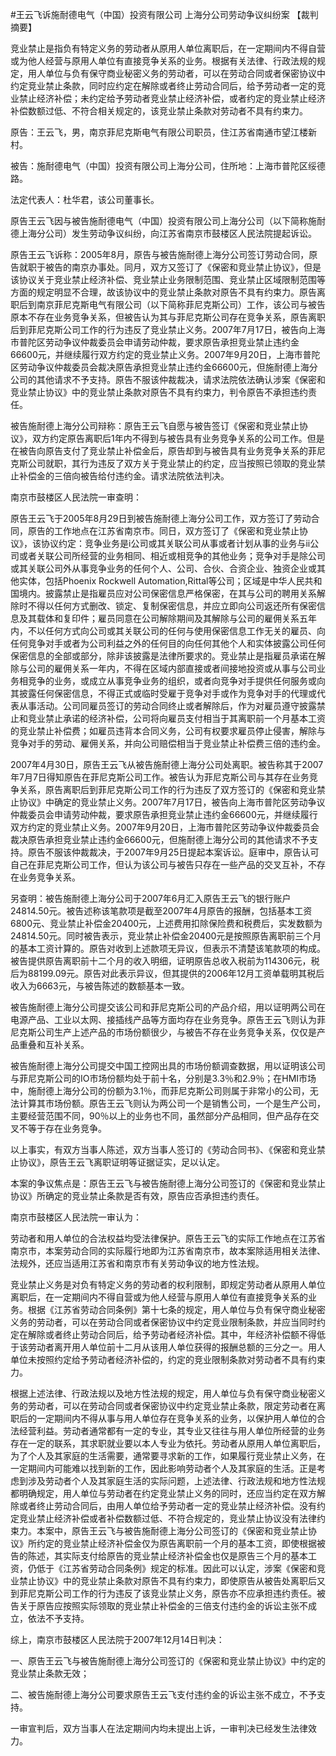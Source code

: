 #王云飞诉施耐德电气（中国）投资有限公司 上海分公司劳动争议纠纷案 
【裁判摘要】

竞业禁止是指负有特定义务的劳动者从原用人单位离职后，在一定期间内不得自营或为他人经营与原用人单位有直接竞争关系的业务。根据有关法律、行政法规的规定，用人单位与负有保守商业秘密义务的劳动者，可以在劳动合同或者保密协议中约定竞业禁止条款，同时应约定在解除或者终止劳动合同后，给予劳动者一定的竞业禁止经济补偿；未约定给予劳动者竞业禁止经济补偿，或者约定的竞业禁止经济补偿数额过低、不符合相关规定的，该竞业禁止条款对劳动者不具有约束力。



原告：王云飞，男，南京菲尼克斯电气有限公司职员，住江苏省南通市望江楼新村。

被告：施耐德电气（中国）投资有限公司上海分公司，住所地：上海市普陀区绥德路。

法定代表人：杜华君，该公司董事长。

原告王云飞因与被告施耐德电气（中国）投资有限公司上海分公司（以下简称施耐德上海分公司）发生劳动争议纠纷，向江苏省南京市鼓楼区人民法院提起诉讼。

原告王云飞诉称：2005年8月，原告与被告施耐德上海分公司签订劳动合同，原告就职于被告的南京办事处。同月，双方又签订了《保密和竞业禁止协议》，但是该协议关于竞业禁止经济补偿、竞业禁止业务限制范围、竞业禁止区域限制范围等方面的规定明显不合理，故该协议中的竞业禁止条款对原告不具有约束力。原告离职后到南京菲尼克斯电气有限公司（以下简称菲尼克斯公司）工作，该公司与被告原本不存在业务竞争关系，但被告认为其与菲尼克斯公司存在竞争关系，原告离职后到菲尼克斯公司工作的行为违反了竞业禁止义务。2007年7月17日，被告向上海市普陀区劳动争议仲裁委员会申请劳动仲裁，要求原告承担竞业禁止违约金66600元，并继续履行双方约定的竞业禁止义务。2007年9月20日，上海市普陀区劳动争议仲裁委员会裁决原告承担竞业禁止违约金66600元，但施耐德上海分公司的其他请求不予支持。原告不服该仲裁裁决，请求法院依法确认涉案《保密和竞业禁止协议》中的竞业禁止条款对原告不具有约束力，判令原告不承担违约责任。

被告施耐德上海分公司辩称：原告王云飞自愿与被告签订《保密和竞业禁止协议》，双方约定原告离职后1年内不得到与被告具有业务竞争关系的公司工作。但是在被告向原告支付了竞业禁止补偿金后，原告却到与被告具有业务竞争关系的菲尼克斯公司就职，其行为违反了双方关于竞业禁止的约定，应当按照已领取的竞业禁止补偿金的三倍向被告给付违约金。请求法院依法判决。

南京市鼓楼区人民法院一审查明：

原告王云飞于2005年8月29日到被告施耐德上海分公司工作，双方签订了劳动合同，原告的工作地点在江苏省南京市。同日，双方签订了《保密和竞业禁止协议》，该协议约定：竞争业务是i公司或其关联公司从事或者计划从事的业务与ii公司或者关联公司所经营的业务相同、相近或相竞争的其他业务；竞争对手是除公司或其关联公司外从事竞争业务的任何个人、公司、合伙、合资企业、独资企业或其他实体，包括Phoenix Rockwell Automation,Rittal等公司；区域是中华人民共和国境内。披露禁止是指雇员应对公司保密信息严格保密，在其与公司的聘用关系解除时不得以任何方式删改、锁定、复制保密信息，并应立即向公司返还所有保密信息及其载体和复印件；雇员同意在公司解除期间及其解除与公司的雇佣关系五年内，不以任何方式向公司或其关联公司的任何与使用保密信息工作无关的雇员、向任何竞争对手或者为公司利益之外的任何目的向任何其他个人和实体披露公司任何保密信息的全部或部分，除非该披露是法律所要求的。竞业禁止是指雇员承诺在解除与公司的雇佣关系一年内，不得在区域内部直接或者间接地投资或从事与公司业务相竞争的业务，或成立从事竞争业务的组织，或者向竞争对手提供任何服务或向其披露任何保密信息，不得正式或临时受雇于竞争对手或作为竞争对手的代理或代表从事活动。公司同雇员签订的劳动合同终止或者解除后，作为对雇员遵守披露禁止和竞业禁止承诺的经济补偿，公司将向雇员支付相当于其离职前一个月基本工资的竞业禁止补偿费；如雇员违背本合同义务，公司有权要求雇员停止侵害，解除与竞争对手的劳动、雇佣关系，并向公司赔偿相当于竞业禁止补偿费三倍的违约金。

2007年4月30日，原告王云飞从被告施耐德上海分公司处离职。被告称其于2007年7月7日得知原告在菲尼克斯公司工作。被告认为菲尼克斯公司与其存在业务竞争关系，原告离职后到菲尼克斯公司工作的行为违反了双方签订的《保密和竞业禁止协议》中确定的竞业禁止义务。2007年7月17日，被告向上海市普陀区劳动争议仲裁委员会申请劳动仲裁，要求原告承担竞业禁止违约金66600元，并继续履行双方约定的竞业禁止义务。2007年9月20日，上海市普陀区劳动争议仲裁委员会裁决原告承担竞业禁止违约金66600元，但施耐德上海分公司的其他请求不予支持。原告不服该仲裁裁决，于2007年9月25日提起本案诉讼。庭审中，原告认可自己在菲尼克斯公司工作，但认为该公司与被告只存在一些产品的交叉互补，不存在业务竞争关系。

另查明：被告施耐德上海分公司于2007年6月汇入原告王云飞的银行账户24814.50元。被告述称该笔款项是截至2007年4月原告的报酬，包括基本工资6800元、竞业禁止补偿金20400元，上述费用扣除保险费和税费后，实发数额为24814.50元。同时被告表示，竞业禁止补偿金20400元是按照原告离职前三个月的基本工资计算的。原告对收到上述款项无异议，但表示不清楚该笔款项的构成。被告提供原告离职前十二个月的收入明细，证明原告总收入税前为114306元，税后为88199.09元。原告对此表示异议，但其提供的2006年12月工资单载明其税后收入为6663元，与被告陈述的数额基本一致。

被告施耐德上海分公司提交该公司和菲尼克斯公司的产品介绍，用以证明两公司在电源产品、工业以太网、接插线产品等方面均存在业务竞争。原告王云飞则认为菲尼克斯公司生产上述产品的市场份额很少，与被告不存在业务竞争关系，仅仅是产品重叠和互补关系。

被告施耐德上海分公司提交中国工控网出具的市场份额调查数据，用以证明该公司与菲尼克斯公司的IO市场份额均处于前十名，分别是3.3％和2.9％；在HMI市场中，施耐德上海分公司的份额为3.1％，而菲尼克斯公司则属于非常小的公司，无法计算其市场份额。原告王云飞则认为两公司一个是销售公司，一个是生产公司，主要经营范围不同，90％以上的业务也不同，虽然部分产品相同，但产品存在交叉不等于存在业务竞争。

以上事实，有双方当事人陈述，双方当事人签订的《劳动合同书》、《保密和竞业禁止协议》，原告王云飞离职证明等证据证实，足以认定。

本案的争议焦点是：原告王云飞与被告施耐德上海分公司签订的《保密和竞业禁止协议》所确定的竞业禁止条款是否有效，原告应否承担违约责任。

南京市鼓楼区人民法院一审认为：

劳动者和用人单位的合法权益均受法律保护。原告王云飞的实际工作地点在江苏省南京市，本案劳动合同的实际履行地即为江苏省南京市，故本案除适用相关法律、法规外，还应当适用江苏省和南京市有关劳动争议的地方性法规。

竞业禁止义务是对负有特定义务的劳动者的权利限制，即规定劳动者从原用人单位离职后，在一定期间内不得自营或为他人经营与原用人单位有直接竞争关系的业务。根据《江苏省劳动合同条例》第十七条的规定，用人单位与负有保守商业秘密义务的劳动者，可以在劳动合同或者保密协议中约定竞业限制条款，并应当同时约定在解除或者终止劳动合同后，给予劳动者经济补偿。其中，年经济补偿额不得低于该劳动者离开用人单位前十二月从该用人单位获得的报酬总额的三分之一。用人单位未按照约定给予劳动者经济补偿的，约定的竞业限制条款对劳动者不具有约束力。

根据上述法律、行政法规以及地方性法规的规定，用人单位与负有保守商业秘密义务的劳动者，可以在劳动合同或者保密协议中约定竞业禁止条款，限定劳动者在离职后的一定期间内不得从事与用人单位存在竞争关系的业务，以保护用人单位的合法经营利益。劳动者通常都有一定的专业，其专业又往往与用人单位所经营的业务存在一定的联系，其求职就业要以本人专业为依托。劳动者从原用人单位离职后，为了个人及其家庭的生活需要，通常要寻求新的工作，如果履行竞业禁止义务，在一定期间内可能难以找到新的工作，因此影响劳动者个人及其家庭的生活。正是考虑到涉及劳动者个人及其家庭生活的实际问题，上述法律、行政法规和地方性法规都明确规定，用人单位与劳动者在约定竞业禁止义务的同时，还应当约定在双方解除或者终止劳动合同后，由用人单位给予劳动者一定的竞业禁止经济补偿。没有约定竞业禁止经济补偿或者补偿数额过低、不符合规定的，竞业禁止协议没有法律约束力。本案中，原告王云飞与被告施耐德上海分公司签订的《保密和竞业禁止协议》所约定的竞业禁止经济补偿金仅为原告离职前一个月的基本工资，即使根据被告的陈述，其实际支付给原告的竞业禁止经济补偿金也仅是原告三个月的基本工资，仍低于《江苏省劳动合同条例》规定的标准。因此可以认定，涉案《保密和竞业禁止协议》中的竞业禁止条款对原告不具有约束力，即使原告从被告处离职后又到菲尼克斯公司工作的行为违反了该竞业禁止义务，原告亦不应承担违约责任。被告关于原告应按照实际领取的竞业禁止补偿金的三倍支付违约金的诉讼主张不成立，依法不予支持。

综上，南京市鼓楼区人民法院于2007年12月14日判决：

一、原告王云飞与被告施耐德上海分公司签订的《保密和竞业禁止协议》中约定的竞业禁止条款无效；

二、被告施耐德上海分公司要求原告王云飞支付违约金的诉讼主张不成立，不予支持。

一审宣判后，双方当事人在法定期间内均未提出上诉，一审判决已经发生法律效力。


